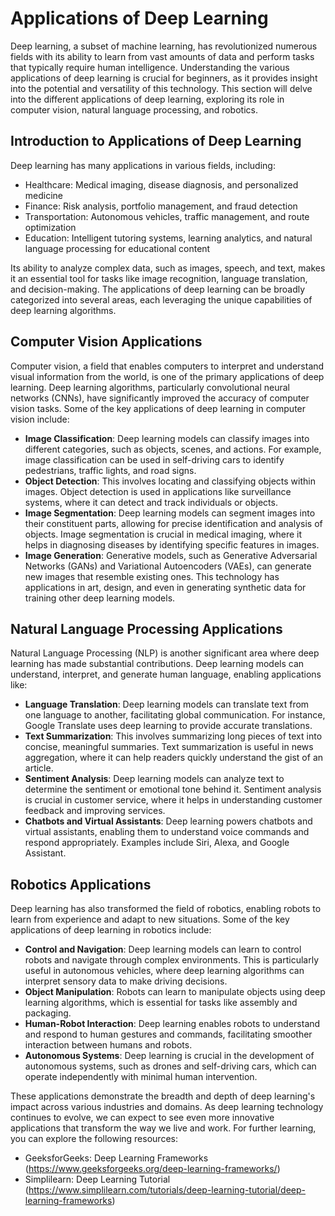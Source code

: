 # Applications of Deep Learning
Deep learning, a subset of machine learning, has revolutionized numerous fields with its ability to learn from vast amounts of data and perform tasks that typically require human intelligence. Understanding the various applications of deep learning is crucial for beginners, as it provides insight into the potential and versatility of this technology. This section will delve into the different applications of deep learning, exploring its role in computer vision, natural language processing, and robotics.

## Introduction to Applications of Deep Learning
Deep learning has many applications in various fields, including:
* Healthcare: Medical imaging, disease diagnosis, and personalized medicine
* Finance: Risk analysis, portfolio management, and fraud detection
* Transportation: Autonomous vehicles, traffic management, and route optimization
* Education: Intelligent tutoring systems, learning analytics, and natural language processing for educational content

Its ability to analyze complex data, such as images, speech, and text, makes it an essential tool for tasks like image recognition, language translation, and decision-making. The applications of deep learning can be broadly categorized into several areas, each leveraging the unique capabilities of deep learning algorithms.

## Computer Vision Applications
Computer vision, a field that enables computers to interpret and understand visual information from the world, is one of the primary applications of deep learning. Deep learning algorithms, particularly convolutional neural networks (CNNs), have significantly improved the accuracy of computer vision tasks. Some of the key applications of deep learning in computer vision include:
* **Image Classification**: Deep learning models can classify images into different categories, such as objects, scenes, and actions. For example, image classification can be used in self-driving cars to identify pedestrians, traffic lights, and road signs.
* **Object Detection**: This involves locating and classifying objects within images. Object detection is used in applications like surveillance systems, where it can detect and track individuals or objects.
* **Image Segmentation**: Deep learning models can segment images into their constituent parts, allowing for precise identification and analysis of objects. Image segmentation is crucial in medical imaging, where it helps in diagnosing diseases by identifying specific features in images.
* **Image Generation**: Generative models, such as Generative Adversarial Networks (GANs) and Variational Autoencoders (VAEs), can generate new images that resemble existing ones. This technology has applications in art, design, and even in generating synthetic data for training other deep learning models.

## Natural Language Processing Applications
Natural Language Processing (NLP) is another significant area where deep learning has made substantial contributions. Deep learning models can understand, interpret, and generate human language, enabling applications like:
* **Language Translation**: Deep learning models can translate text from one language to another, facilitating global communication. For instance, Google Translate uses deep learning to provide accurate translations.
* **Text Summarization**: This involves summarizing long pieces of text into concise, meaningful summaries. Text summarization is useful in news aggregation, where it can help readers quickly understand the gist of an article.
* **Sentiment Analysis**: Deep learning models can analyze text to determine the sentiment or emotional tone behind it. Sentiment analysis is crucial in customer service, where it helps in understanding customer feedback and improving services.
* **Chatbots and Virtual Assistants**: Deep learning powers chatbots and virtual assistants, enabling them to understand voice commands and respond appropriately. Examples include Siri, Alexa, and Google Assistant.

## Robotics Applications
Deep learning has also transformed the field of robotics, enabling robots to learn from experience and adapt to new situations. Some of the key applications of deep learning in robotics include:
* **Control and Navigation**: Deep learning models can learn to control robots and navigate through complex environments. This is particularly useful in autonomous vehicles, where deep learning algorithms can interpret sensory data to make driving decisions.
* **Object Manipulation**: Robots can learn to manipulate objects using deep learning algorithms, which is essential for tasks like assembly and packaging.
* **Human-Robot Interaction**: Deep learning enables robots to understand and respond to human gestures and commands, facilitating smoother interaction between humans and robots.
* **Autonomous Systems**: Deep learning is crucial in the development of autonomous systems, such as drones and self-driving cars, which can operate independently with minimal human intervention.

These applications demonstrate the breadth and depth of deep learning's impact across various industries and domains. As deep learning technology continues to evolve, we can expect to see even more innovative applications that transform the way we live and work. For further learning, you can explore the following resources:
* GeeksforGeeks: Deep Learning Frameworks (https://www.geeksforgeeks.org/deep-learning-frameworks/)
* Simplilearn: Deep Learning Tutorial (https://www.simplilearn.com/tutorials/deep-learning-tutorial/deep-learning-frameworks)